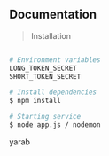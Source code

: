 ## Documentation

> Installation

```bash

# Environment variables
LONG_TOKEN_SECRET
SHORT_TOKEN_SECRET

# Install dependencies
$ npm install

# Starting service
$ node app.js / nodemon

```
yarab 
